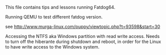 This file contains tips and lessons running Fatdog64.


Running QEMU to test different fatdog version.

see http://www.murga-linux.com/puppy/viewtopic.php?t=93598&start=30


Accessing the NTFS aka Windows partition with read write access.
Needs to turn off the hiberante during shutdown and reboot, in order for the Linux to have write access to the Windows system.
